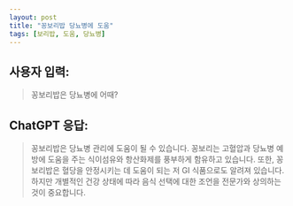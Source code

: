 ```yaml
---
layout: post
title: "꽁보리밥 당뇨병에 도움"
tags: [보리밥, 도움, 당뇨병]
---
```


## 사용자 입력:
> 꽁보리밥은 당뇨병에 어때?

## ChatGPT 응답:
> 꽁보리밥은 당뇨병 관리에 도움이 될 수 있습니다. 꽁보리는 고혈압과 당뇨병 예방에 도움을 주는 식이섬유와 항산화제를 풍부하게 함유하고 있습니다. 또한, 꽁보리밥은 혈당을 안정시키는 데 도움이 되는 저 GI 식품으로도 알려져 있습니다. 하지만 개별적인 건강 상태에 따라 음식 선택에 대한 조언을 전문가와 상의하는 것이 중요합니다.

